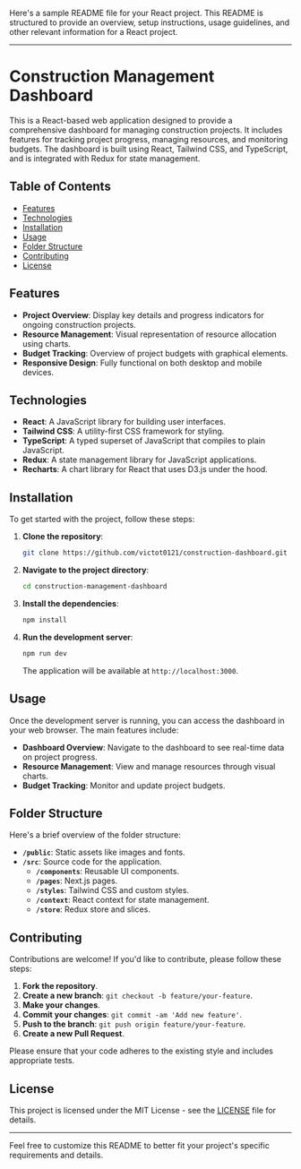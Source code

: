 Here's a sample README file for your React project. This README is structured to provide an overview, setup instructions, usage guidelines, and other relevant information for a React project.

---

# Construction Management Dashboard

This is a React-based web application designed to provide a comprehensive dashboard for managing construction projects. It includes features for tracking project progress, managing resources, and monitoring budgets. The dashboard is built using React, Tailwind CSS, and TypeScript, and is integrated with Redux for state management.

## Table of Contents

- [Features](#features)
- [Technologies](#technologies)
- [Installation](#installation)
- [Usage](#usage)
- [Folder Structure](#folder-structure)
- [Contributing](#contributing)
- [License](#license)

## Features

- **Project Overview**: Display key details and progress indicators for ongoing construction projects.
- **Resource Management**: Visual representation of resource allocation using charts.
- **Budget Tracking**: Overview of project budgets with graphical elements.
- **Responsive Design**: Fully functional on both desktop and mobile devices.

## Technologies

- **React**: A JavaScript library for building user interfaces.
- **Tailwind CSS**: A utility-first CSS framework for styling.
- **TypeScript**: A typed superset of JavaScript that compiles to plain JavaScript.
- **Redux**: A state management library for JavaScript applications.
- **Recharts**: A chart library for React that uses D3.js under the hood.

## Installation

To get started with the project, follow these steps:

1. **Clone the repository**:

    ```bash
    git clone https://github.com/victot0121/construction-dashboard.git
    ```

2. **Navigate to the project directory**:

    ```bash
    cd construction-management-dashboard
    ```

3. **Install the dependencies**:

    ```bash
    npm install
    ```

4. **Run the development server**:

    ```bash
    npm run dev
    ```

    The application will be available at `http://localhost:3000`.

## Usage

Once the development server is running, you can access the dashboard in your web browser. The main features include:

- **Dashboard Overview**: Navigate to the dashboard to see real-time data on project progress.
- **Resource Management**: View and manage resources through visual charts.
- **Budget Tracking**: Monitor and update project budgets.

## Folder Structure

Here's a brief overview of the folder structure:

- **`/public`**: Static assets like images and fonts.
- **`/src`**: Source code for the application.
  - **`/components`**: Reusable UI components.
  - **`/pages`**: Next.js pages.
  - **`/styles`**: Tailwind CSS and custom styles.
  - **`/context`**: React context for state management.
  - **`/store`**: Redux store and slices.



## Contributing

Contributions are welcome! If you'd like to contribute, please follow these steps:

1. **Fork the repository**.
2. **Create a new branch**: `git checkout -b feature/your-feature`.
3. **Make your changes**.
4. **Commit your changes**: `git commit -am 'Add new feature'`.
5. **Push to the branch**: `git push origin feature/your-feature`.
6. **Create a new Pull Request**.

Please ensure that your code adheres to the existing style and includes appropriate tests.

## License

This project is licensed under the MIT License - see the [LICENSE](LICENSE) file for details.

---

Feel free to customize this README to better fit your project's specific requirements and details.